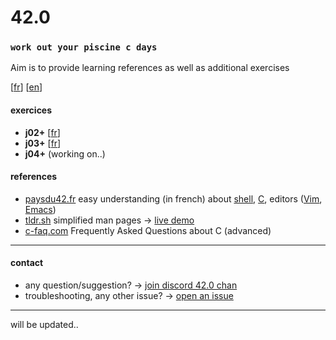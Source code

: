 # 42.0
### `work out your piscine c days`

Aim is to provide learning references as well as additional exercises

[[fr](https://github.com/akabab/42.0/blob/master/README.md)]
[[en](https://github.com/akabab/42.0/blob/master/README.en.md)]

#### exercices

- **j02+** [[fr](https://github.com/akabab/42.0/blob/master/j02/j02.fr.md)]
- **j03+** [[fr](https://github.com/akabab/42.0/blob/master/j03/j03.fr.md)]
- **j04+** (working on..)

#### references
- [paysdu42.fr](http://i.paysdu42.fr/) easy understanding (in french) about [shell](http://i.paysdu42.fr/?page=impatient-shell-debutant), [C](http://i.paysdu42.fr/?page=impatient-C), editors ([Vim](http://i.paysdu42.fr/?page=impatient-vim), [Emacs](http://i.paysdu42.fr/?page=impatient-emacs))
- [tldr.sh](http://tldr.sh/) simplified man pages -> [live demo](https://tldr.ostera.io/)
- [c-faq.com](http://c-faq.com/) Frequently Asked Questions about C (advanced)

----
#### contact

- any question/suggestion? -> [join discord 42.0 chan](https://discord.gg/TsQ26Jr)
- troubleshooting, any other issue? -> [open an issue](https://github.com/akabab/42.0/issues)

----
will be updated..
